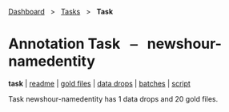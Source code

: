 [Dashboard](../../index.md)  &nbsp; > &nbsp; [Tasks](../index.md)  &nbsp; > &nbsp; **Task** 

# Annotation Task &nbsp; ⎯ &nbsp; newshour-namedentity

**task** | [readme](readme_file.md) | [gold files](golds.md) | [data drops](drops/index.md) | [batches](batches.md) | [script](script.md) 

Task newshour-namedentity has 1 data drops and 20 gold files.


